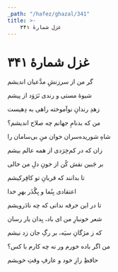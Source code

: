 ```yaml
---
_path: "/hafez/ghazal/341"
title: >-
    غزل شمارهٔ ۳۴۱
---
```

# غزل شمارهٔ ۳۴۱

<div class="b" id="bn1"><div class="m1"><p>گر من از سرزنشِ مدَّعیان اندیشم</p></div>
<div class="m2"><p>شیوهٔ مستی و رندی نَرَوَد از پیشم</p></div></div>
<div class="b" id="bn2"><div class="m1"><p>زهدِ رندانِ نوآموخته راهی به دِهیست</p></div>
<div class="m2"><p>من که بدنامِ جهانم چه صلاح اندیشم؟</p></div></div>
<div class="b" id="bn3"><div class="m1"><p>شاهِ شوریده‌سران خوان منِ بی‌سامان را</p></div>
<div class="m2"><p>زان که در کم‌خِرَدی از همه عالم بیشم</p></div></div>
<div class="b" id="bn4"><div class="m1"><p>بر جَبین نقش کُن از خونِ دلِ من خالی</p></div>
<div class="m2"><p>تا بدانند که قربانِ تو کافِرکیشم</p></div></div>
<div class="b" id="bn5"><div class="m1"><p>اعتقادی بِنُما و بِگُذَر بهرِ خدا</p></div>
<div class="m2"><p>تا در این خرقه ندانی که چه نادَرویشم</p></div></div>
<div class="b" id="bn6"><div class="m1"><p>شعر خونبارِ من ای باد، بِدان یار رسان</p></div>
<div class="m2"><p>که ز مژگانِ سیَه، بر رگِ جان زد نیشم</p></div></div>
<div class="b" id="bn7"><div class="m1"><p>من اگر باده خورم ور نه چه کارم با کس؟</p></div>
<div class="m2"><p>حافظِ رازِ خود و عارفِ وقتِ خویشم</p></div></div>
